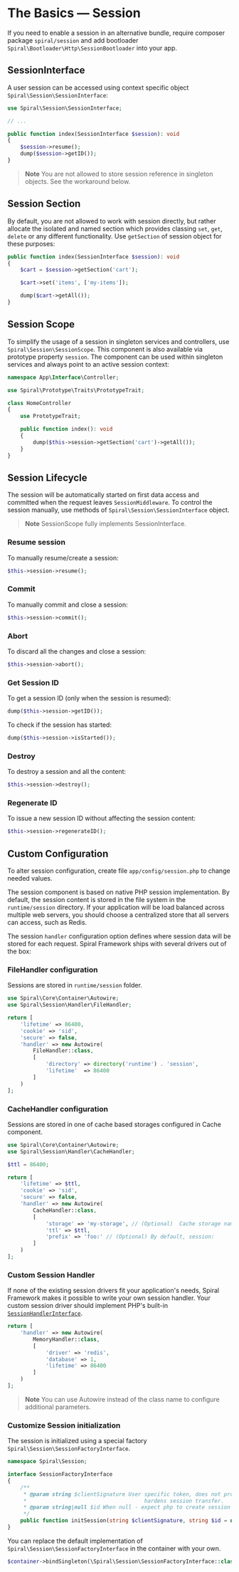 # The Basics — Session

If you need to enable a session in an alternative bundle, require composer package `spiral/session` and add
bootloader `Spiral\Bootloader\Http\SessionBootloader` into your app.

## SessionInterface

A user session can be accessed using context specific object `Spiral\Session\SessionInterface`:

```php app/src/Interface/Controller/HomeController.php
use Spiral\Session\SessionInterface;

// ...

public function index(SessionInterface $session): void
{
    $session->resume();
    dump($session->getID());
}
```

> **Note**
> You are not allowed to store session reference in singleton objects. See the workaround below.

## Session Section

By default, you are not allowed to work with session directly, but rather allocate the isolated and named section
which provides classing `set`, `get`, `delete` or any different functionality. Use `getSection` of session object for
these
purposes:

```php app/src/Interface/Controller/HomeController.php
public function index(SessionInterface $session): void
{
    $cart = $session->getSection('cart');

    $cart->set('items', ['my-items']);

    dump($cart->getAll());
}
```

## Session Scope

To simplify the usage of a session in singleton services and controllers, use `Spiral\Session\SessionScope`. This
component is also available via prototype property `session`. The component can be used within singleton services and
always point to an active session context:

```php app/src/Interface/Controller/HomeController.php
namespace App\Interface\Controller;

use Spiral\Prototype\Traits\PrototypeTrait;

class HomeController
{
    use PrototypeTrait;

    public function index(): void
    {
        dump($this->session->getSection('cart')->getAll());
    }
}
```

## Session Lifecycle

The session will be automatically started on first data access and committed when the request
leaves `SessionMiddleware`. To control the session manually, use methods of `Spiral\Session\SessionInterface` object.

> **Note**
> SessionScope fully implements SessionInterface.

### Resume session

To manually resume/create a session:

```php
$this->session->resume();
```

### Commit

To manually commit and close a session:

```php
$this->session->commit();
```

### Abort

To discard all the changes and close a session:

```php
$this->session->abort();
```

### Get Session ID

To get a session ID (only when the session is resumed):

```php
dump($this->session->getID());
```

To check if the session has started:

```php
dump($this->session->isStarted());
```

### Destroy

To destroy a session and all the content:

```php
$this->session->destroy();
``` 

### Regenerate ID

To issue a new session ID without affecting the session content:

```php
$this->session->regenerateID();
```

## Custom Configuration

To alter session configuration, create file `app/config/session.php` to change needed values.

The session component is based on native PHP session implementation. By default, the session content is stored in the
file system in the `runtime/session` directory. If your application will be load balanced across multiple web servers,
you should choose a centralized store that all servers can access, such as Redis.

The session `handler` configuration option defines where session data will be stored for each request.
Spiral Framework ships with several drivers out of the box:

### **FileHandler** configuration

Sessions are stored in `runtime/session` folder.

```php app/config/session.php
use Spiral\Core\Container\Autowire;
use Spiral\Session\Handler\FileHandler;

return [
    'lifetime' => 86400,
    'cookie' => 'sid',
    'secure' => false,
    'handler' => new Autowire(
        FileHandler::class,
        [
            'directory' => directory('runtime') . 'session',
            'lifetime'  => 86400
        ]
    )
];
```

### **CacheHandler** configuration

Sessions are stored in one of cache based storages configured in Cache component.

```php app/config/session.php
use Spiral\Core\Container\Autowire;
use Spiral\Session\Handler\CacheHandler;

$ttl = 86400;

return [
    'lifetime' => $ttl,
    'cookie' => 'sid',
    'secure' => false,
    'handler' => new Autowire(
        CacheHandler::class,
        [
            'storage' => 'my-storage', // (Optional)  Cache storage name. Default - current cache storage
            'ttl' => $ttl,
            'prefix' => 'foo:' // (Optional) By default, session:
        ]
    )
];
```

### Custom Session Handler

If none of the existing session drivers fit your application's needs, Spiral Framework makes it possible to write your
own session handler. Your custom session driver should implement PHP's
built-in [`SessionHandlerInterface`](https://www.php.net/manual/en/class.sessionhandlerinterface.php).

```php app/config/session.php
return [
    'handler' => new Autowire(
        MemoryHandler::class,
        [
            'driver' => 'redis',
            'database' => 1,
            'lifetime' => 86400
        ]
    )
];
```

> **Note**
> You can use Autowire instead of the class name to configure additional parameters.

### Customize Session initialization

The session is initialized using a special factory `Spiral\Session\SessionFactoryInterface`.

```php
namespace Spiral\Session;

interface SessionFactoryInterface
{
    /**
     * @param string $clientSignature User specific token, does not provide full security but
     *                                     hardens session transfer.
     * @param string|null $id When null - expect php to create session automatically.
     */
    public function initSession(string $clientSignature, string $id = null): SessionInterface;
}
```

You can replace the default implementation of `Spiral\Session\SessionFactoryInterface` in the container with your own.

```php
$container->bindSingleton(\Spiral\Session\SessionFactoryInterface::class, CustomSessionFactory::class);
```
